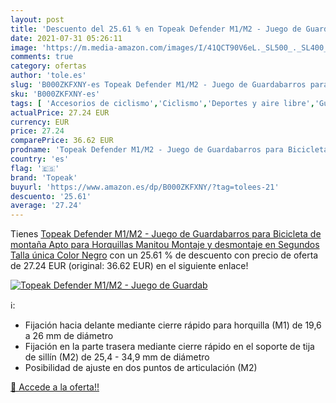 ```yaml
---
layout: post
title: 'Descuento del 25.61 % en Topeak Defender M1/M2 - Juego de Guardab'
date: 2021-07-31 05:26:11
image: 'https://m.media-amazon.com/images/I/41QCT90V6eL._SL500_._SL400_.jpg'
comments: true
category: ofertas
author: 'tole.es'
slug: 'B000ZKFXNY-es Topeak Defender M1/M2 - Juego de Guardabarros para...'
sku: 'B000ZKFXNY-es'
tags: [ 'Accesorios de ciclismo','Ciclismo','Deportes y aire libre','Guardabarros para bicicletas','Ropa y equipo para deportes','bicicleta','topeak', ]
actualPrice: 27.24 EUR
currency: EUR
price: 27.24
comparePrice: 36.62 EUR
prodname: 'Topeak Defender M1/M2 - Juego de Guardabarros para Bicicleta de montaña  Apto para Horquillas Manitou  Montaje y desmontaje en Segundos  Talla única   Color Negro'
country: 'es'
flag: '🇪🇸'
brand: 'Topeak'
buyurl: 'https://www.amazon.es/dp/B000ZKFXNY/?tag=tolees-21'
descuento: '25.61'
average: '27.24'
---
```


Tienes [Topeak Defender M1/M2 - Juego de Guardabarros para Bicicleta de montaña  Apto para Horquillas Manitou  Montaje y desmontaje en Segundos  Talla única   Color Negro](https://www.amazon.es/dp/B000ZKFXNY/?tag=tolees-21) con un 25.61 % de descuento con precio de oferta de 27.24 EUR (original: 36.62 EUR) en el siguiente enlace!

[![Topeak Defender M1/M2 - Juego de Guardab](https://m.media-amazon.com/images/I/41QCT90V6eL._SL500_._SL400_.jpg)](https://www.amazon.es/dp/B000ZKFXNY/?tag=tolees-21)

ℹ️:

- Fijación hacia delante mediante cierre rápido para horquilla (M1) de 19,6 a 26 mm de diámetro
- Fijación en la parte trasera mediante cierre rápido en el soporte de tija de sillín (M2) de 25,4 - 34,9 mm de diámetro
- Posibilidad de ajuste en dos puntos de articulación (M2)

[🛒 Accede a la oferta!!](https://www.amazon.es/dp/B000ZKFXNY/?tag=tolees-21)
